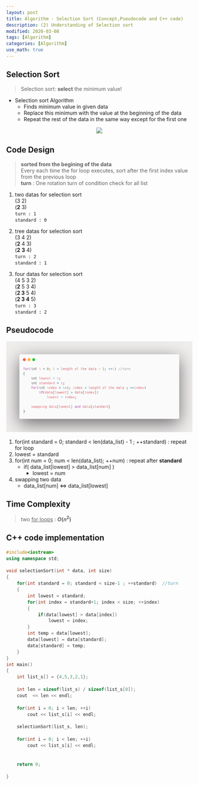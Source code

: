 ```yaml
---
layout: post
title: Algorithm - Selection Sort (Concept,Pseudocode and C++ code)
description: (2) Understanding of Selection sort
modified: 2020-03-08
tags: [Algorithm]
categories: [Algorithm]
use_math: true
---
```


## Selection Sort  

> Selection sort: __select__ the minimum value!  


* Selection sort Algorithm  
	* Finds minimum value in given data  
	* Replace this minimum with the value at the beginning of the data  
	* Repeat the rest of the data in the same way except for the first one  

<center>
	<a href="https://en.wikipedia.org/wiki/Selection_sort">
		<img src="https://upload.wikimedia.org/wikipedia/commons/9/94/Selection-Sort-Animation.gif"/>
	</a>
</center>

## Code Design   
> **sorted from the begining of the data**  
> Every each time the for loop executes, sort after the first index value from the previous loop  
> __turn__ : One rotation turn of condition check for all list   


1. two datas for selection sort   
(3 2)  
(**2** 3)  
`turn : 1`  
`standard : 0`  

2. tree datas for selection sort  
(3 4 2)  
(**2** 4 3)  
(**2** **3** 4)  
`turn : 2`  
`standard : 1`  
3. four datas for selection sort  
(4 5 3 2)  
(**2** 5 3 4)  
(**2 3** 5 4)  
(**2 3 4** 5)  
`turn : 3`  
`standard : 2`  

## Pseudocode  
[![carbon_code_highlighter](/images/carbonselectionsort.png)](https://carbon.now.sh/)

1. for(int standard = 0; standard < len(data_list) - 1 ; ++standard) : repeat for loop  
2. lowest = standard  
3. for(int num = 0; num < len(data_list); ++num) : repeat after __standard__   
	* if( data_list[lowest] > data_list[num] )
		* lowest = num
4. swapping two data  
	* data_list[num] <=> data_list[lowest]   


## Time Complexity
> two <u>for loops</u> : **$O(n^2)$**  

## C++ code implementation  
```cpp
#include<iostream>
using namespace std;

void selectionSort(int * data, int size)
{
	for(int standard = 0; standard < size-1 ; ++standard)  //turn 
	{
		int lowest = standard;
		for(int index = standard+1; index < size; ++index)
		{
			if(data[lowest] > data[index])
				lowest = index;
		}
		int temp = data[lowest];
		data[lowest] = data[standard];
		data[standard] = temp;
	}
}
int main()
{
	int list_s[] = {4,5,3,2,1};
	
	int len = sizeof(list_s) / sizeof(list_s[0]);
	cout  << len << endl;
	
	for(int i = 0; i < len; ++i)
		cout << list_s[i] << endl;
		
	selectionSort(list_s, len);
	
	for(int i = 0; i < len; ++i)
		cout << list_s[i] << endl;
		
		
	return 0;
	
}
```